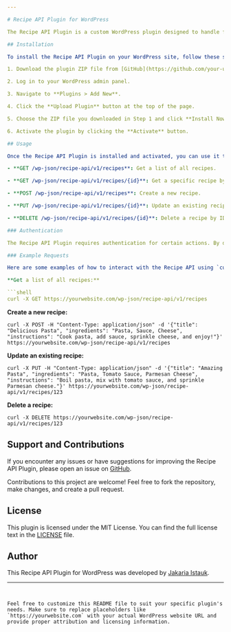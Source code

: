 ```yaml
---

# Recipe API Plugin for WordPress

The Recipe API Plugin is a custom WordPress plugin designed to handle food recipe data through a RESTful API. This plugin allows you to create, read, update, and delete recipes, making it easy to manage and share your favorite culinary creations on your WordPress website.

## Installation

To install the Recipe API Plugin on your WordPress site, follow these steps:

1. Download the plugin ZIP file from [GitHub](https://github.com/your-username/recipe-api-plugin).

2. Log in to your WordPress admin panel.

3. Navigate to **Plugins > Add New**.

4. Click the **Upload Plugin** button at the top of the page.

5. Choose the ZIP file you downloaded in Step 1 and click **Install Now**.

6. Activate the plugin by clicking the **Activate** button.

## Usage

Once the Recipe API Plugin is installed and activated, you can use it to manage food recipes through the API. The plugin provides the following API endpoints:

- **GET /wp-json/recipe-api/v1/recipes**: Get a list of all recipes.

- **GET /wp-json/recipe-api/v1/recipes/{id}**: Get a specific recipe by ID.

- **POST /wp-json/recipe-api/v1/recipes**: Create a new recipe.

- **PUT /wp-json/recipe-api/v1/recipes/{id}**: Update an existing recipe by ID.

- **DELETE /wp-json/recipe-api/v1/recipes/{id}**: Delete a recipe by ID.

### Authentication

The Recipe API Plugin requires authentication for certain actions. By default, it uses WordPress user authentication. Ensure that you have the necessary permissions to perform actions like creating or updating recipes.

### Example Requests

Here are some examples of how to interact with the Recipe API using `curl`:

**Get a list of all recipes:**

```shell
curl -X GET https://yourwebsite.com/wp-json/recipe-api/v1/recipes
```

**Create a new recipe:**

```shell
curl -X POST -H "Content-Type: application/json" -d '{"title": "Delicious Pasta", "ingredients": "Pasta, Sauce, Cheese", "instructions": "Cook pasta, add sauce, sprinkle cheese, and enjoy!"}' https://yourwebsite.com/wp-json/recipe-api/v1/recipes
```

**Update an existing recipe:**

```shell
curl -X PUT -H "Content-Type: application/json" -d '{"title": "Amazing Pasta", "ingredients": "Pasta, Tomato Sauce, Parmesan Cheese", "instructions": "Boil pasta, mix with tomato sauce, and sprinkle Parmesan cheese."}' https://yourwebsite.com/wp-json/recipe-api/v1/recipes/123
```

**Delete a recipe:**

```shell
curl -X DELETE https://yourwebsite.com/wp-json/recipe-api/v1/recipes/123
```

## Support and Contributions

If you encounter any issues or have suggestions for improving the Recipe API Plugin, please open an issue on [GitHub](https://github.com/your-username/recipe-api-plugin/issues).

Contributions to this project are welcome! Feel free to fork the repository, make changes, and create a pull request.

## License

This plugin is licensed under the MIT License. You can find the full license text in the [LICENSE](LICENSE) file.

## Author

This Recipe API Plugin for WordPress was developed by [Jakaria Istauk](https://yourwebsite.com](https://profiles.wordpress.org/jakariaistauk/)).

---
```


Feel free to customize this README file to suit your specific plugin's needs. Make sure to replace placeholders like `https://yourwebsite.com` with your actual WordPress website URL and provide proper attribution and licensing information.
